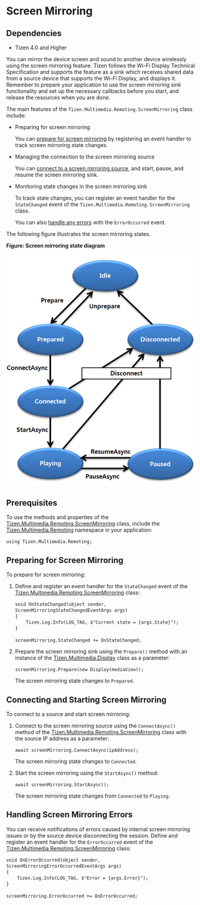 # Screen Mirroring
## Dependencies
-   Tizen 4.0 and Higher

You can mirror the device screen and sound to another device wirelessly using the screen mirroring feature. Tizen follows the Wi-Fi Display Technical Specification and supports the feature as a sink which receives shared data from a source device that supports the Wi-Fi Display, and displays it. Remember to prepare your application to use the screen mirroring sink functionality and set up the necessary callbacks before you start, and release the resources when you are done.

The main features of the `Tizen.Multimedia.Remoting.ScreenMirroring` class include:

-   Preparing for screen mirroring

    You can [prepare for screen mirroring](#prepare) by registering an event handler to track screen mirroring state changes.

-   Managing the connection to the screen mirroring source

    You can [connect to a screen mirroring source](#connect), and start, pause, and resume the screen mirroring sink.

-   Monitoring state changes in the screen mirroring sink

    To track state changes, you can register an event handler for the `StateChanged` event of the `Tizen.Multimedia.Remoting.ScreenMirroring` class.

    You can also [handle any errors](#handle) with the `ErrorOccurred` event.

The following figure illustrates the screen mirroring states.

**Figure: Screen mirroring state diagram**

![State diagram](./media/screen_mirroring_states_cs.png)

## Prerequisites


To use the methods and properties of the [Tizen.Multimedia.Remoting.ScreenMirroring](https://developer.tizen.org/dev-guide/csapi/api/Tizen.Multimedia.Remoting.ScreenMirroring.html) class, include the [Tizen.Multimedia.Remoting](https://developer.tizen.org/dev-guide/csapi/api/Tizen.Multimedia.Remoting.html) namespace in your application:

``` 
using Tizen.Multimedia.Remoting;
```

<a name="prepare"></a>
## Preparing for Screen Mirroring

To prepare for screen mirroring:

1.  Define and register an event handler for the `StateChanged` event of the [Tizen.Multimedia.Remoting.ScreenMirroring](https://developer.tizen.org/dev-guide/csapi/api/Tizen.Multimedia.Remoting.ScreenMirroring.html) class:

    ``` 
    void OnStateChanged(object sender, ScreenMirroringStateChangedEventArgs args)
    {
        Tizen.Log.Info(LOG_TAG, $"Current state = {args.State}");
    }

    screenMirroring.StateChanged += OnStateChanged;
    ```

2.  Prepare the screen mirroring sink using the `Prepare()` method with an instance of the [Tizen.Multimedia.Display](https://developer.tizen.org/dev-guide/csapi/api/Tizen.Multimedia.Display.html) class as a parameter:

    ``` 
    screenMirroring.Prepare(new Display(mediaView));
    ```

    The screen mirroring state changes to `Prepared`.

<a name="connect"></a>
## Connecting and Starting Screen Mirroring 

To connect to a source and start screen mirroring:

1.  Connect to the screen mirroring source using the `ConnectAsync()` method of the [Tizen.Multimedia.Remoting.ScreenMirroring](https://developer.tizen.org/dev-guide/csapi/api/Tizen.Multimedia.Remoting.ScreenMirroring.html) class with the source IP address as a parameter:

    ``` 
    await screenMirroring.ConnectAsync(ipAddress);
    ```

    The screen mirroring state changes to `Connected`.

2.  Start the screen mirroring using the `StartAsync()` method:

    ``` 
    await screenMirroring.StartAsync();
    ```

    The screen mirroring state changes from `Connected` to `Playing`.

<a name="handle"></a>
## Handling Screen Mirroring Errors

You can receive notifications of errors caused by internal screen mirroring issues or by the source device disconnecting the session. Define and register an event handler for the `ErrorOccurred` event of the [Tizen.Multimedia.Remoting.ScreenMirroring](https://developer.tizen.org/dev-guide/csapi/api/Tizen.Multimedia.Remoting.ScreenMirroring.html) class:

``` 
void OnErrorOccurred(object sender, ScreenMirroringErrorOccurredEventArgs args)
{
    Tizen.Log.Info(LOG_TAG, $"Error = {args.Error}");
}

screenMirroring.ErrorOccurred += OnErrorOccurred;
```

